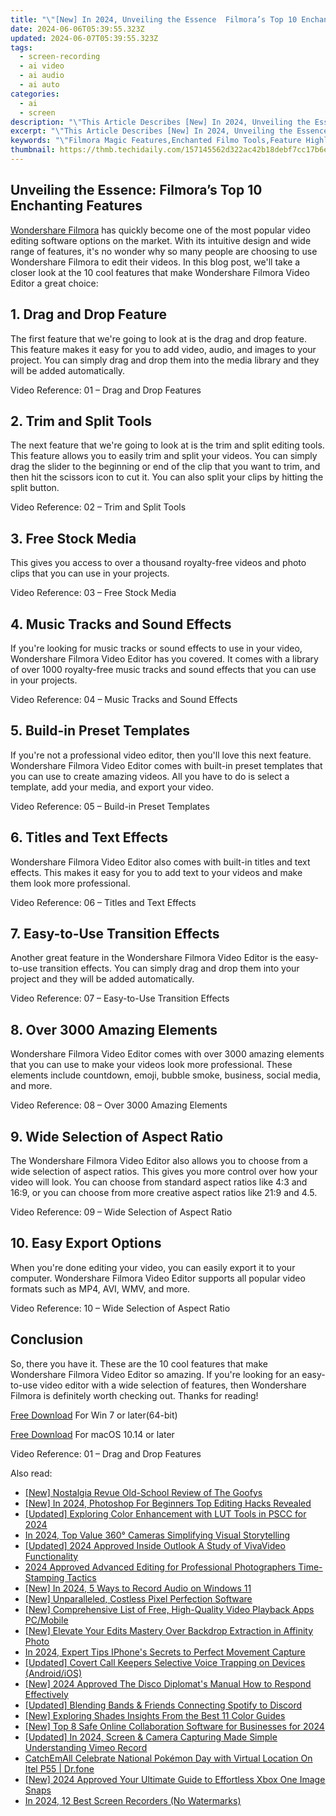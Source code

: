 ```yaml
---
title: "\"[New] In 2024, Unveiling the Essence  Filmora’s Top 10 Enchanting Features\""
date: 2024-06-06T05:39:55.323Z
updated: 2024-06-07T05:39:55.323Z
tags: 
  - screen-recording
  - ai video
  - ai audio
  - ai auto
categories: 
  - ai
  - screen
description: "\"This Article Describes [New] In 2024, Unveiling the Essence: Filmora’s Top 10 Enchanting Features\""
excerpt: "\"This Article Describes [New] In 2024, Unveiling the Essence: Filmora’s Top 10 Enchanting Features\""
keywords: "\"Filmora Magic Features,Enchanted Filmo Tools,Feature Highlight: Filmora,Filmora Captivating Edits,Top Filmora Creations,Essence of Filmora,Top 10 Filmor Visuals\""
thumbnail: https://thmb.techidaily.com/157145562d322ac42b18debf7cc17b6e328143a79a361dfc0ab65e3b0afbaf26.jpg
---
```


## Unveiling the Essence: Filmora’s Top 10 Enchanting Features

[Wondershare Filmora](https://tools.techidaily.com/wondershare/filmora/download/) has quickly become one of the most popular video editing software options on the market. With its intuitive design and wide range of features, it's no wonder why so many people are choosing to use Wondershare Filmora to edit their videos. In this blog post, we'll take a closer look at the 10 cool features that make Wondershare Filmora Video Editor a great choice:

## 1\. Drag and Drop Feature

The first feature that we're going to look at is the drag and drop feature. This feature makes it easy for you to add video, audio, and images to your project. You can simply drag and drop them into the media library and they will be added automatically.

Video Reference: 01 – Drag and Drop Features

## 2\. Trim and Split Tools

The next feature that we're going to look at is the trim and split editing tools. This feature allows you to easily trim and split your videos. You can simply drag the slider to the beginning or end of the clip that you want to trim, and then hit the scissors icon to cut it. You can also split your clips by hitting the split button.

Video Reference: 02 – Trim and Split Tools

## 3\. Free Stock Media

This gives you access to over a thousand royalty-free videos and photo clips that you can use in your projects.

Video Reference: 03 – Free Stock Media

## 4\. Music Tracks and Sound Effects

If you're looking for music tracks or sound effects to use in your video, Wondershare Filmora Video Editor has you covered. It comes with a library of over 1000 royalty-free music tracks and sound effects that you can use in your projects.

Video Reference: 04 – Music Tracks and Sound Effects

## 5\. Build-in Preset Templates

If you're not a professional video editor, then you'll love this next feature. Wondershare Filmora Video Editor comes with built-in preset templates that you can use to create amazing videos. All you have to do is select a template, add your media, and export your video.

Video Reference: 05 – Build-in Preset Templates

## 6\. Titles and Text Effects

Wondershare Filmora Video Editor also comes with built-in titles and text effects. This makes it easy for you to add text to your videos and make them look more professional.

Video Reference: 06 – Titles and Text Effects

## 7\. Easy-to-Use Transition Effects

Another great feature in the Wondershare Filmora Video Editor is the easy-to-use transition effects. You can simply drag and drop them into your project and they will be added automatically.

Video Reference: 07 – Easy-to-Use Transition Effects

## 8\. Over 3000 Amazing Elements

Wondershare Filmora Video Editor comes with over 3000 amazing elements that you can use to make your videos look more professional. These elements include countdown, emoji, bubble smoke, business, social media, and more.

Video Reference: 08 – Over 3000 Amazing Elements

## 9\. Wide Selection of Aspect Ratio

The Wondershare Filmora Video Editor also allows you to choose from a wide selection of aspect ratios. This gives you more control over how your video will look. You can choose from standard aspect ratios like 4:3 and 16:9, or you can choose from more creative aspect ratios like 21:9 and 4.5.

Video Reference: 09 – Wide Selection of Aspect Ratio

## 10\. Easy Export Options

When you're done editing your video, you can easily export it to your computer. Wondershare Filmora Video Editor supports all popular video formats such as MP4, AVI, WMV, and more.

Video Reference: 10 – Wide Selection of Aspect Ratio

## Conclusion

So, there you have it. These are the 10 cool features that make Wondershare Filmora Video Editor so amazing. If you're looking for an easy-to-use video editor with a wide selection of features, then Wondershare Filmora is definitely worth checking out. Thanks for reading!

[Free Download](https://tools.techidaily.com/wondershare/filmora/download/) For Win 7 or later(64-bit)

[Free Download](https://tools.techidaily.com/wondershare/filmora/download/) For macOS 10.14 or later

Video Reference: 01 – Drag and Drop Features


<ins class="adsbygoogle"
     style="display:block"
     data-ad-format="autorelaxed"
     data-ad-client="ca-pub-7571918770474297"
     data-ad-slot="1223367746"></ins>



<ins class="adsbygoogle"
     style="display:block"
     data-ad-client="ca-pub-7571918770474297"
     data-ad-slot="8358498916"
     data-ad-format="auto"
     data-full-width-responsive="true"></ins>


<span class="atpl-alsoreadstyle">Also read:</span>
<div><ul>
<li><a href="https://vp-tips.techidaily.com/new-nostalgia-revue-old-school-review-of-the-goofys/"><u>[New] Nostalgia Revue  Old-School Review of The Goofys</u></a></li>
<li><a href="https://vp-tips.techidaily.com/new-in-2024-photoshop-for-beginners-top-editing-hacks-revealed/"><u>[New] In 2024, Photoshop For Beginners  Top Editing Hacks Revealed</u></a></li>
<li><a href="https://vp-tips.techidaily.com/updated-exploring-color-enhancement-with-lut-tools-in-pscc-for-2024/"><u>[Updated] Exploring Color Enhancement with LUT Tools in PSCC for 2024</u></a></li>
<li><a href="https://vp-tips.techidaily.com/in-2024-top-value-360-cameras-simplifying-visual-storytelling/"><u>In 2024, Top Value 360° Cameras Simplifying Visual Storytelling</u></a></li>
<li><a href="https://vp-tips.techidaily.com/updated-2024-approved-inside-outlook-a-study-of-vivavideo-functionality/"><u>[Updated] 2024 Approved  Inside Outlook  A Study of VivaVideo Functionality</u></a></li>
<li><a href="https://vp-tips.techidaily.com/2024-approved-advanced-editing-for-professional-photographers-time-stamping-tactics/"><u>2024 Approved  Advanced Editing for Professional Photographers  Time-Stamping Tactics</u></a></li>
<li><a href="https://vp-tips.techidaily.com/new-in-2024-5-ways-to-record-audio-on-windows-11/"><u>[New] In 2024, 5 Ways to Record Audio on Windows 11</u></a></li>
<li><a href="https://vp-tips.techidaily.com/new-unparalleled-costless-pixel-perfection-software/"><u>[New] Unparalleled, Costless Pixel Perfection Software</u></a></li>
<li><a href="https://vp-tips.techidaily.com/new-comprehensive-list-of-free-high-quality-video-playback-apps-pcmobile/"><u>[New] Comprehensive List of Free, High-Quality Video Playback Apps PC/Mobile</u></a></li>
<li><a href="https://vp-tips.techidaily.com/new-elevate-your-edits-mastery-over-backdrop-extraction-in-affinity-photo/"><u>[New] Elevate Your Edits  Mastery Over Backdrop Extraction in Affinity Photo</u></a></li>
<li><a href="https://some-techniques.techidaily.com/in-2024-expert-tips-iphones-secrets-to-perfect-movement-capture/"><u>In 2024, Expert Tips  IPhone's Secrets to Perfect Movement Capture</u></a></li>
<li><a href="https://screen-mirroring-recording.techidaily.com/updated-covert-call-keepers-selective-voice-trapping-on-devices-androidios/"><u>[Updated] Covert Call Keepers  Selective Voice Trapping on Devices (Android/iOS)</u></a></li>
<li><a href="https://discord-videos.techidaily.com/new-2024-approved-the-disco-diplomats-manual-how-to-respond-effectively/"><u>[New] 2024 Approved  The Disco Diplomat's Manual  How to Respond Effectively</u></a></li>
<li><a href="https://discord-videos.techidaily.com/updated-blending-bands-and-friends-connecting-spotify-to-discord/"><u>[Updated] Blending Bands & Friends  Connecting Spotify to Discord</u></a></li>
<li><a href="https://some-techniques.techidaily.com/new-exploring-shades-insights-from-the-best-11-color-guides/"><u>[New] Exploring Shades  Insights From the Best 11 Color Guides</u></a></li>
<li><a href="https://video-screen-grab.techidaily.com/new-top-8-safe-online-collaboration-software-for-businesses-for-2024/"><u>[New] Top 8 Safe Online Collaboration Software for Businesses for 2024</u></a></li>
<li><a href="https://vimeo-videos.techidaily.com/updated-in-2024-screen-and-camera-capturing-made-simple-understanding-vimeo-record/"><u>[Updated] In 2024, Screen & Camera Capturing Made Simple  Understanding Vimeo Record</u></a></li>
<li><a href="https://android-pokemon-go.techidaily.com/catchemall-celebrate-national-pokemon-day-with-virtual-location-on-itel-p55-drfone-by-drfone-virtual-android/"><u>CatchEmAll Celebrate National Pokémon Day with Virtual Location On Itel P55 | Dr.fone</u></a></li>
<li><a href="https://screen-activity-recording.techidaily.com/new-2024-approved-your-ultimate-guide-to-effortless-xbox-one-image-snaps/"><u>[New] 2024 Approved  Your Ultimate Guide to Effortless Xbox One Image Snaps</u></a></li>
<li><a href="https://screen-activity-recording.techidaily.com/in-2024-12-best-screen-recorders-no-watermarks/"><u>In 2024, 12 Best Screen Recorders (No Watermarks)</u></a></li>
</ul></div>
